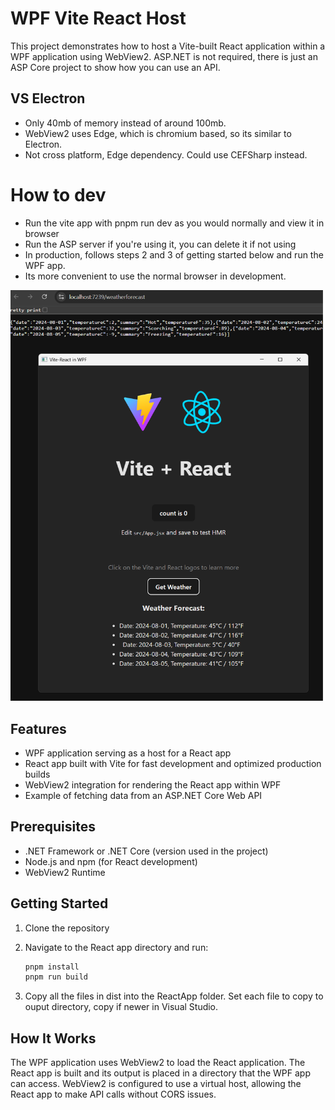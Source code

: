 # WPF Vite React Host

This project demonstrates how to host a Vite-built React application within a WPF application using WebView2. ASP.NET is not required, there is just an ASP Core project to show how you can use an API.

## VS Electron
- Only 40mb of memory instead of around 100mb.
- WebView2 uses Edge, which is chromium based, so its similar to Electron.
- Not cross platform, Edge dependency. Could use CEFSharp instead.

# How to dev
- Run the vite app with pnpm run dev as you would normally and view it in browser
- Run the ASP server if you're using it, you can delete it if not using
- In production, follows steps 2 and 3 of getting started below and run the WPF app.
- Its more convenient to use the normal browser in development.

![Screenshot of the application](screenshot.png)

## Features

- WPF application serving as a host for a React app
- React app built with Vite for fast development and optimized production builds
- WebView2 integration for rendering the React app within WPF
- Example of fetching data from an ASP.NET Core Web API

## Prerequisites

- .NET Framework or .NET Core (version used in the project)
- Node.js and npm (for React development)
- WebView2 Runtime

## Getting Started

1. Clone the repository
2. Navigate to the React app directory and run:

    ```sh
    pnpm install
    pnpm run build
    ```

3. Copy all the files in dist into the ReactApp folder. Set each file to copy to ouput directory, copy if newer in Visual Studio.

## How It Works

The WPF application uses WebView2 to load the React application. The React app is built and its output is placed in a directory that the WPF app can access. WebView2 is configured to use a virtual host, allowing the React app to make API calls without CORS issues.
